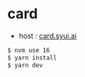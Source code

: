 # card

- host : [card.syui.ai](https://card.syuiai)

```sh
$ nvm use 16
$ yarn install
$ yarn dev
```

